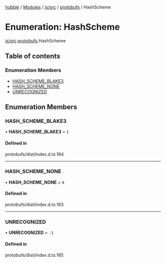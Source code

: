 [hubble](../README.md) / [Modules](../modules.md) / [js/src](../modules/js_src.md) / [protobufs](../modules/js_src.protobufs.md) / HashScheme

# Enumeration: HashScheme

[js/src](../modules/js_src.md).[protobufs](../modules/js_src.protobufs.md).HashScheme

## Table of contents

### Enumeration Members

- [HASH\_SCHEME\_BLAKE3](js_src.protobufs.HashScheme.md#hash_scheme_blake3)
- [HASH\_SCHEME\_NONE](js_src.protobufs.HashScheme.md#hash_scheme_none)
- [UNRECOGNIZED](js_src.protobufs.HashScheme.md#unrecognized)

## Enumeration Members

### HASH\_SCHEME\_BLAKE3

• **HASH\_SCHEME\_BLAKE3** = ``1``

#### Defined in

protobufs/dist/index.d.ts:164

___

### HASH\_SCHEME\_NONE

• **HASH\_SCHEME\_NONE** = ``0``

#### Defined in

protobufs/dist/index.d.ts:163

___

### UNRECOGNIZED

• **UNRECOGNIZED** = ``-1``

#### Defined in

protobufs/dist/index.d.ts:165
